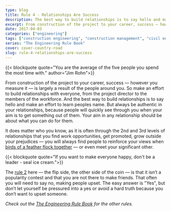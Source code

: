 ```yaml
---
type: blog
title: Rule 4 - Relationships Are Success
description: The best way to build relationships is to say hello and make an effort to learn peoples name.
excerpt: From construction of the project to your career, success — however you measure it — is largely a result of the people around you. So make an effort to build relationships with everyone, from the project director to the members of the workforce. And the best way to build relationships is to say hello and make an effort to learn peoples name.
date: 2017-04-03
categories: ["engineering"]
tags: ["construction engineering", "construction management", "civil engineering", "relationships"]
series: "The Engineering Rule Book"
cover: cover-country-road
slug: rule-4-relationships-are-success
---
```


{{< blockquote quote="You are the average of the five people you spend the most time with." author="Jim Rohn">}}

From construction of the project to your career, success — however you measure it — is largely a result of the people around you. So make an effort to build relationships with everyone, from the project director to the members of the workforce. And the best way to build relationships is to say hello and make an effort to learn peoples name. But always be authentic in your relationships, because people will quickly see through you when your aim is to get something out of them. Your aim in any relationship should be about what you can do for them.

It does matter who you know, as it is often through the 2nd and 3rd levels of relationships that you find work opportunities, get promoted, grow outside your prejudices — you will always find people to reinforce your views when [birds of a feather flock together](http://www.urbandictionary.com/define.php?term=Birds%20of%20a%20feather%20flock%20together) — or even meet your significant other.

{{< blockquote quote="If you want to make everyone happy, don't be a leader - seal ice cream.">}}

The [rule 2](/blog/rule-2-opposing-views) here — the flip side, the other side of the coin — is that it isn’t a popularity contest and that you are not there to make friends. That often you will need to say no, making people upset. The easy answer is "Yes", but don’t let yourself be pressured into a yes or avoid a hard truth because you don’t want to upset someone.

_Check out the [The Engineering Rule Book](/series/the-engineering-rule-book) for the other rules._
